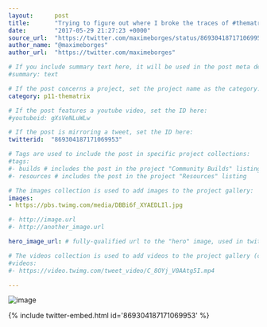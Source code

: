 ```yaml
---
layout:      post
title:       "Trying to figure out where I broke the traces of #thematrix ... (the #BoldportClub one)"
date:        "2017-05-29 21:27:23 +0000"
source_url:  "https://twitter.com/maximeborges/status/869304187171069953"
author_name: "@maximeborges"
author_url:  "https://twitter.com/maximeborges"

# If you include summary text here, it will be used in the post meta description instead of an excerpt from the post body
#summary: text

# If the post concerns a project, set the project name as the category:
category: p11-thematrix

# If the post features a youtube video, set the ID here:
#youtubeid: gXsVeNLuWLw

# If the post is mirroring a tweet, set the ID here:
twitterid:  "869304187171069953"

# Tags are used to include the post in specific project collections:
#tags:
#- builds # includes the post in the project "Community Builds" listing
#- resources # includes the post in the project "Resources" listing

# The images collection is used to add images to the project gallery:
images:
- https://pbs.twimg.com/media/DBBi6f_XYAEDLIl.jpg

#- http://image.url
#- http://another_image.url

hero_image_url: # fully-qualified url to the "hero" image, used in twitter cards for example

# The videos collection is used to add videos to the project gallery (currently only mp4):
#videos:
#- https://video.twimg.com/tweet_video/C_8OYj_V0AAtg5I.mp4

---
```


![image](https://pbs.twimg.com/media/DBBi6f_XYAEDLIl.jpg)

{% include twitter-embed.html id='869304187171069953' %}


